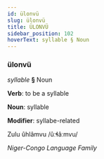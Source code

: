 ```yaml
---
id: ülonvü
slug: ülonvü
title: ÜLONVÜ
sidebar_position: 102
hoverText: syllable § Noun
---
```


### ülonvü

*syllable* **§** Noun

**Verb**: to be a syllable

**Noun**: syllable

**Modifier**: syllabe-related

Zulu ûhlâmvu /ûːɬâːmvu/

*Niger-Congo Language Family*